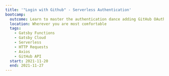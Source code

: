 ```yaml
---
title: '"Login with Github" - Serverless Authentication'
bootcamp:
  outcome: Learn to master the authentication dance adding GitHub OAuth functaionality to your site.
  location: Wherever you are most comfortable
  tags:
    - Gatsby Functions
    - Gatsby Cloud
    - Serverless
    - HTTP Requests
    - Axios
    - GitHub API
  start: 2021-11-20
  end: 2021-11-27
---
```

